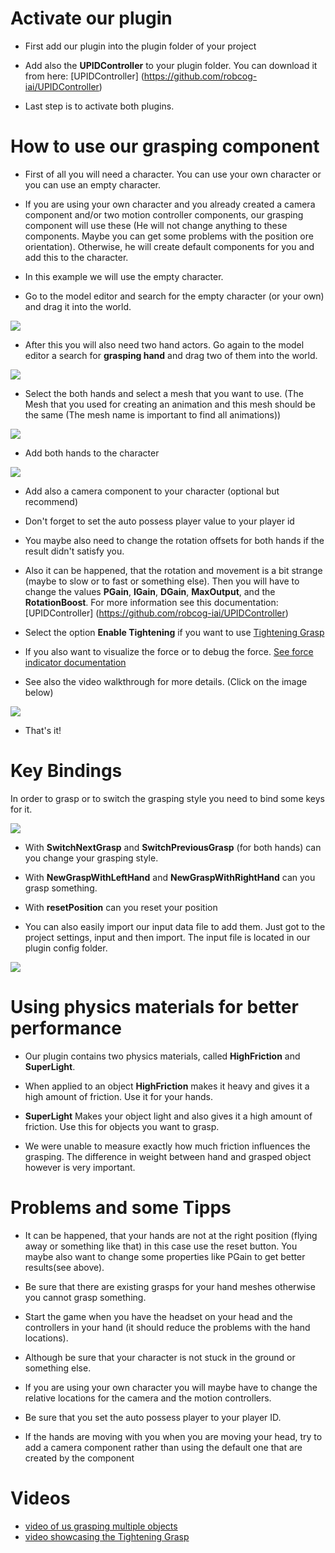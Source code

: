 # Activate our plugin 

* First add our plugin into the plugin folder of your project

* Add also the **UPIDController** to your plugin folder. You can download it from here: [UPIDController] (https://github.com/robcog-iai/UPIDController)

* Last step is to activate both plugins.

# How to use our grasping component

* First of all you will need a character. You can use your own character or you can use an empty character.

* If you are using your own character and you already created a camera component and/or two motion controller components,
our grasping component will use these (He will not change anything to these components. Maybe you can get some problems with the position ore orientation). Otherwise, he will create default components for you and add this to the character.

* In this example we will use the empty character.

* Go to the model editor and search for the empty character (or your own) and drag it into the world.

![](./Img/emptychar.PNG)

* After this you will also need two hand actors. Go again to the model editor a search for **grasping hand** and drag two of them into the world.

![](./Img/Selcecthands.PNG)

* Select the both hands and select a mesh that you want to use. (The Mesh that you used for creating an animation and this mesh should be the same
(The mesh name is important to find all animations))

![](./Img/SelectMesh.PNG)

* Add both hands to the character

![](./Img/ComponentProps.PNG)

* Add also a camera component to your character (optional but recommend)

* Don't forget to set the auto possess player value to your player id

* You maybe also need to change the rotation offsets for both hands if the result didn't satisfy you.

* Also it can be happened, that the rotation and movement is a bit strange (maybe to slow or to fast or something else). Then you will have to change the values
**PGain**, **IGain**, **DGain**, **MaxOutput**, and the **RotationBoost**. For more information see this documentation: [UPIDController] (https://github.com/robcog-iai/UPIDController)

* Select the option **Enable Tightening** if you want to use [Tightening Grasp](./Documentation/TighteningGrasp.md)

* If you also want to visualize the force or to debug the force. [See force indicator documentation](/DokuForceIndicator.md)

* See also the video walkthrough for more details. (Click on the image below)

[![](./Img/CreateCharimage.png)](https://youtu.be/IZk8HF3-cAY)

* That's it!

# Key Bindings

In order to grasp or to switch the grasping style you need to bind some keys for it.

![](./Img/Key.PNG)

* With **SwitchNextGrasp** and **SwitchPreviousGrasp** (for both hands) can you change your grasping style.

* With **NewGraspWithLeftHand** and **NewGraspWithRightHand** can you grasp something.

* With **resetPosition** can you reset your position

* You can also easily import our input data file to add them. Just got to the project settings, input and then import. The input file is located in our plugin config folder.

![](./Img/Import.PNG)

# Using physics materials for better performance

* Our plugin contains two physics materials, called **HighFriction** and **SuperLight**. 

* When applied to an object **HighFriction**  makes it heavy and gives it a high amount of friction. Use it for your hands. 

* **SuperLight** Makes your object light and also gives it a high amount of friction. Use this for objects you want to grasp. 
 
* We were unable to measure exactly how much friction influences the grasping. The difference in weight between hand and grasped object however is very important. 

# Problems and some Tipps

* It can be happened, that your hands are not at the right position (flying away or something like that) in this case use the reset button. You maybe also want to change some properties like PGain to get better results(see above).

* Be sure that there are existing grasps for your hand meshes otherwise you cannot grasp something.

* Start the game when you have the headset on your head and the controllers in your hand (it should reduce the problems with the hand locations).

* Although be sure that your character is not stuck in the ground or something else.

* If you are using your own character you will maybe have to change the relative locations for the camera and the motion controllers.

* Be sure that you set the auto possess player to your player ID.

* If the hands are moving with you when you are moving your head, try to add a camera component rather than using the default one that are created by the component

# Videos

- [video of us grasping multiple objects](https://www.youtube.com/watch?v=B3_VCXEQydY)
- [video showcasing the Tightening Grasp](https://www.youtube.com/watch?v=ReFS7ecV5rs)

